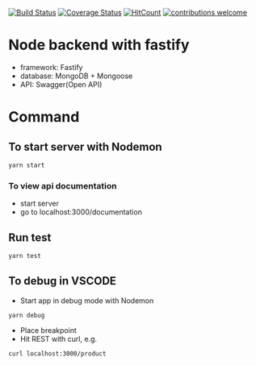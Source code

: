 [![Build Status](https://travis-ci.org/devilbags/node-fast.svg?branch=master)](https://travis-ci.org/devilbags/node-fast)
[![Coverage Status](https://coveralls.io/repos/github/devilbags/node-fast/badge.svg?branch=master)](https://coveralls.io/github/devilbags/node-fast?branch=master)
[![HitCount](http://hits.dwyl.io/devilbags/node-fast.svg)](http://hits.dwyl.io/devilbags/node-fast)
[![contributions welcome](https://img.shields.io/badge/contributions-welcome-brightgreen.svg?style=flat)](https://github.com/dwyl/esta/issues)

# Node backend with fastify

- framework: Fastify
- database: MongoDB + Mongoose
- API: Swagger(Open API)

# Command

## To start server with Nodemon

```sh
yarn start
```

### To view api documentation

- start server
- go to localhost:3000/documentation

## Run test

```sh
yarn test
```

## To debug in VSCODE

- Start app in debug mode with Nodemon

```sh
yarn debug
```

- Place breakpoint
- Hit REST with curl, e.g.

```sh
curl localhost:3000/product
```
